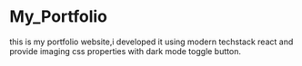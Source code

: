 # My_Portfolio
this is my portfolio website,i developed it using modern techstack react and provide imaging css properties with dark mode toggle button.
